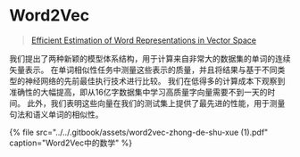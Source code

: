 # Word2Vec

> [Efficient Estimation of Word Representations in Vector Space](https://arxiv.org/abs/1301.3781)

我们提出了两种新颖的模型体系结构，用于计算来自非常大的数据集的单词的连续矢量表示。 在单词相似性任务中测量这些表示的质量，并且将结果与基于不同类型的神经网络的先前最佳执行技术进行比较。 我们在低得多的计算成本下观察到准确性的大幅提高，即从16亿字数据集中学习高质量字向量需要不到一天的时间。 此外，我们表明这些向量在我们的测试集上提供了最先进的性能，用于测量句法和语义单词的相似性。

{% file src="../../.gitbook/assets/word2vec-zhong-de-shu-xue \(1\).pdf" caption="Word2Vec中的数学" %}

